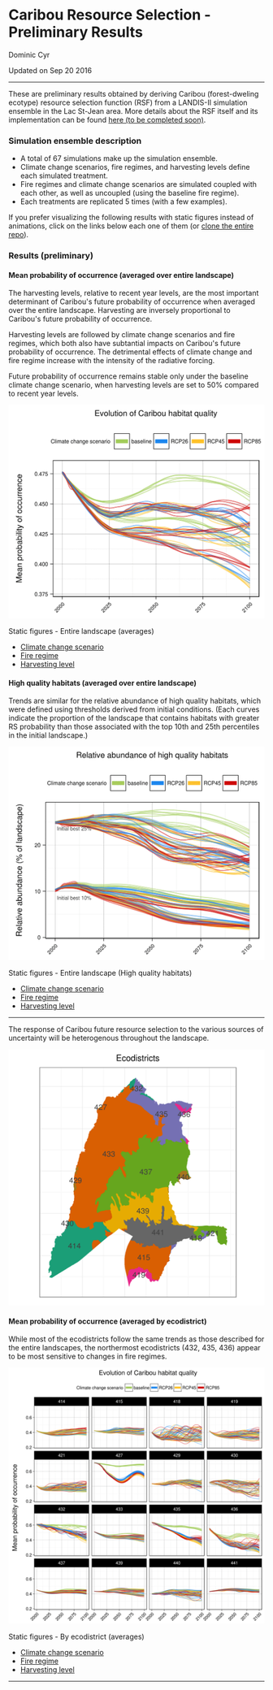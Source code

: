 # Caribou Resource Selection - Preliminary Results
Dominic Cyr  

Updated on Sep 20 2016

-------

These are preliminary results obtained by deriving Caribou (forest-dweling ecotype) resource selection function (RSF) from a LANDIS-II simulation ensemble in the Lac St-Jean area. More details about the RSF itself and its implementation can be found [here (to be completed soon)][1].


### Simulation ensemble description

* A total of 67 simulations make up the simulation ensemble.  
* Climate change scenarios, fire regimes, and harvesting levels define each simulated treatment.  
* Fire regimes and climate change scenarios are simulated coupled with each other, as well as uncoupled (using the baseline fire regime).
* Each treatments are replicated 5 times (with a few examples). 

If you prefer visualizing the following results with static figures instead of animations, click on the links below each one of them (or [clone the entire repo][2]).


### Results (preliminary)

#### Mean probability of occurrence (averaged over entire landscape)

The harvesting levels, relative to recent year levels, are the most important determinant of Caribou's future probability of occurrence when averaged over the entire landscape. Harvesting are inversely proportional to Caribou's future probability of occurrence.

Harvesting levels are followed by climate change scenarios and fire regimes, which both also have subtantial impacts on Caribou's future probability of occurrence. The detrimental effects of climate change and fire regime increase with the intensity of the radiative forcing.

Future probability of occurrence remains stable only under the baseline climate change scenario, when harvesting levels are set to 50% compared to recent year levels.

![](figures/caribouRS_mean_total_anim.gif)

Static figures - Entire landscape (averages)  

* [Climate change scenario][3]  
* [Fire regime][4]  
* [Harvesting level][5]  



#### High quality habitats (averaged over entire landscape)

Trends are similar for the relative abundance of high quality habitats, which were defined using thresholds derived from initial conditions. (Each curves indicate the proportion of the landscape that contains habitats with greater RS probability than those associated with the top 10th and 25th percentiles in the initial landscape.)

![](figures/caribouRS_HQH_total_anim.gif)

Static figures - Entire landscape (High quality habitats)  

* [Climate change scenario][6]  
* [Fire regime][7]  
* [Harvesting level][8]  


-------

The response of Caribou future resource selection to the various sources of uncertainty will be heterogenous throughout the landscape.

![](figures/ecodistricts.png)

#### Mean probability of occurrence (averaged by ecodistrict) 

While most of the ecodistricts follow the same trends as those described for the entire landscapes, the northermost ecodistricts (432, 435, 436) appear to be most sensitive to changes in fire regimes.

![](figures/caribouRS_mean_ecodistrict_anim.gif)

Static figures - By ecodistrict (averages)  

* [Climate change scenario][9]  
* [Fire regime][10]  
* [Harvesting level][11]  

-------

[1]: https://github.com/dcyr/caribouRSF
[2]: https://github.com/dcyr/caribouRSF/archive/master.zip
[3]: https://raw.githubusercontent.com/dcyr/caribouRSF/master/figures/caribouRS_mean_total_scenario.png
[4]: https://raw.githubusercontent.com/dcyr/caribouRSF/master/figures/caribouRS_mean_total_fire.png
[5]: https://raw.githubusercontent.com/dcyr/caribouRSF/master/figures/caribouRS_mean_total_harvest.png
[6]: https://raw.githubusercontent.com/dcyr/caribouRSF/master/figures/caribouRS_HQH_total_scenario.png
[7]: https://raw.githubusercontent.com/dcyr/caribouRSF/master/figures/caribouRS_HQH_total_fire.png
[8]: https://raw.githubusercontent.com/dcyr/caribouRSF/master/figures/caribouRS_HQH_total_harvest.png
[9]: https://raw.githubusercontent.com/dcyr/caribouRSF/master/figures/caribouRS_mean_ecodistrict_scenario.png
[10]: https://raw.githubusercontent.com/dcyr/caribouRSF/master/figures/caribouRS_mean_ecodistrict_fire.png
[11]: https://raw.githubusercontent.com/dcyr/caribouRSF/master/figures/caribouRS_mean_ecodistrict_harvest.png

